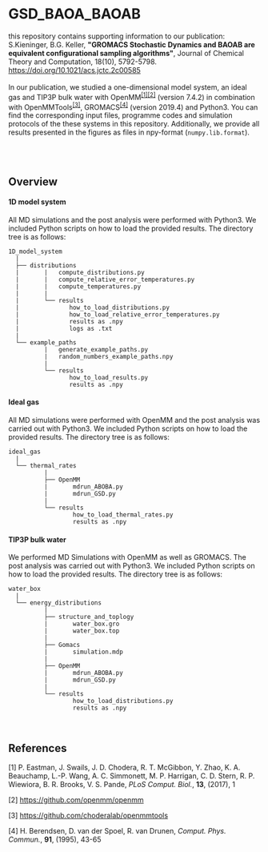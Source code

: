 # GSD_BAOA_BAOAB

this repository contains supporting information to our publication:<br>
S.Kieninger, B.G. Keller, **"GROMACS Stochastic Dynamics and BAOAB are equivalent configurational sampling algorithms"**, 
Journal of Chemical Theory and Computation, 18(10), 5792-5798. <br>
https://doi.org/10.1021/acs.jctc.2c00585 <br>
<br>
In our publication, we studied a one-dimensional model system, an ideal gas and TIP3P bulk water with OpenMM<sup>[[1]](#1)[[2]](#2)</sup> (version 7.4.2) in combination with OpenMMTools<sup>[[3]](#3)</sup>, GROMACS<sup>[[4]](#4)</sup> (version 2019.4) and Python3. 
You can find the corresponding input files, programme codes and simulation protocols of the these systems in this repository. 
Additionally, we provide all results presented in the figures as files in npy-format (```numpy.lib.format```).


<br>
<br>
<h2>Overview </h2>

<h4>1D model system </h4>

All MD simulations and the post analysis were performed with Python3. 
We included Python scripts on how to load the provided results.
The directory tree is as follows:

```
1D_model_system
  |
  ├── distributions 
  |       |   compute_distributions.py
  |       |   compute_relative_error_temperatures.py
  |       |   compute_temperatures.py
  |       |
  |       └── results
  |              how_to_load_distributions.py
  |              how_to_load_relative_error_temperatures.py
  |              results as .npy
  |              logs as .txt
  |
  └── example_paths
          |   generate_example_paths.py
          |   random_numbers_example_paths.npy
          |
          └── results
                 how_to_load_results.py
                 results as .npy
```

<h4>Ideal gas </h4>

All MD simulations were performed with OpenMM and the post analysis was carried out with Python3.
We included Python scripts on how to load the provided results.
The directory tree is as follows:

```
ideal_gas
  |
  └── thermal_rates
          |
          ├── OpenMM
          |       mdrun_ABOBA.py
          |       mdrun_GSD.py
          |
          └── results
                  how_to_load_thermal_rates.py
                  results as .npy
```

<h4>TIP3P bulk water </h4>

We performed MD Simulations with OpenMM as well as GROMACS. The post analysis was carried out with Python3.
We included Python scripts on how to load the provided results.
The directory tree is as follows:

```
water_box
  |
  └── energy_distributions
          |
          ├── structure_and_toplogy
          |       water_box.gro
          |       water_box.top
          |
          ├── Gomacs
          |       simulation.mdp
          |
          ├── OpenMM
          |       mdrun_ABOBA.py
          |       mdrun_GSD.py
          |
          └── results
                  how_to_load_distributions.py
                  results as .npy
```
<br>
<h2>References </h2>

<a id="1">[1]</a>
P. Eastman, J. Swails, J. D. Chodera, R. T. McGibbon, Y. Zhao, K. A. Beauchamp, L.-P. Wang, A. C. Simmonett, M. P. Harrigan, C. D. Stern, R. P. Wiewiora, B. R. Brooks, V. S. Pande,
*PLoS Comput. Biol.*, **13**, (2017), 1 

<a id="2">[2]</a>
<https://github.com/openmm/openmm>

<a id="3">[3]</a>
<https://github.com/choderalab/openmmtools>


<a id="4">[4]</a>
H. Berendsen, D. van der Spoel, R. van Drunen,
*Comput. Phys. Commun.*, **91**, (1995), 43-65 
